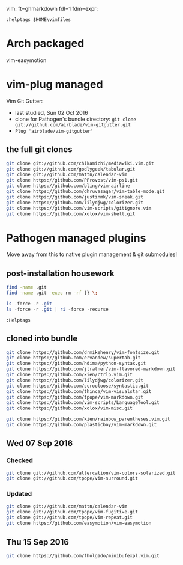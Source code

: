 vim: ft=ghmarkdown fdl=1 fdm=expr:

    :helptags $HOME\vimfiles

# Arch packaged
vim-easymotion

# vim-plug managed
Vim Git Gutter:
  * last studied, Sun 02 Oct 2016
  * clone for Pathogen's bundle directory: `git clone git://github.com/airblade/vim-gitgutter.git`
  * `Plug 'airblade/vim-gitgutter'`

## the full git clones

```bash
git clone git://github.com/chikamichi/mediawiki.vim.git
git clone git://github.com/godlygeek/tabular.git
git clone git://github.com/mattn/calendar-vim
git clone https://github.com/PProvost/vim-ps1.git
git clone https://github.com/bling/vim-airline
git clone https://github.com/dhruvasagar/vim-table-mode.git
git clone https://github.com/justinmk/vim-sneak.git
git clone https://github.com/lilydjwg/colorizer.git
git clone https://github.com/vim-scripts/gitignore.vim
git clone https://github.com/xolox/vim-shell.git
```

# Pathogen managed plugins
Move away from this to native plugin management & git submodules!

## post-installation housework

```bash
find -name .git
find -name .git -exec rm -rf {} \;
```


```PowerShell
ls -force -r .git
ls -force -r .git | ri -force -recurse
```


```vim
:Helptags
```

## cloned into bundle

```bash
git clone https://github.com/drmikehenry/vim-fontsize.git
git clone https://github.com/ervandew/supertab.git
git clone https://github.com/hdima/python-syntax.git
git clone https://github.com/jtratner/vim-flavored-markdown.git
git clone https://github.com/kien/ctrlp.vim.git
git clone https://github.com/lilydjwg/colorizer.git
git clone https://github.com/scrooloose/syntastic.git
git clone https://github.com/thinca/vim-visualstar.git
git clone https://github.com/tpope/vim-markdown.git
git clone https://github.com/vim-scripts/LanguageTool.git
git clone https://github.com/xolox/vim-misc.git

git clone https://github.com/kien/rainbow_parentheses.vim.git
git clone https://github.com/plasticboy/vim-markdown.git
```

## Wed 07 Sep 2016

### Checked
```bash
git clone git://github.com/altercation/vim-colors-solarized.git
git clone git://github.com/tpope/vim-surround.git
```

### Updated
```bash
git clone git://github.com/mattn/calendar-vim
git clone git://github.com/tpope/vim-fugitive.git
git clone git://github.com/tpope/vim-repeat.git
git clone https://github.com/easymotion/vim-easymotion
```

## Thu 15 Sep 2016
```bash
git clone https://github.com/fholgado/minibufexpl.vim.git
```


